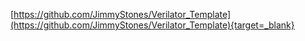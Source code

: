 [https://github.com/JimmyStones/Verilator_Template](https://github.com/JimmyStones/Verilator_Template){target=_blank}
